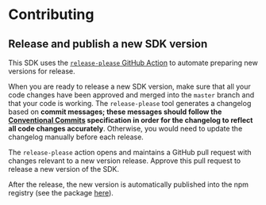 # Contributing

## Release and publish a new SDK version

This SDK uses the [`release-please` GitHub Action](https://github.com/google-github-actions/release-please-action) to automate preparing new versions for release.

When you are ready to release a new SDK version, make sure that all your code changes have been approved and merged into the `master` branch and that your code is working. The `release-please` tool generates a changelog based on **commit messages; these messages should follow the [Conventional Commits](https://conventionalcommits.org) specification in order for the changelog to reflect all code changes accurately**. Otherwise, you would need to update the changelog manually before each release.

The `release-please` action opens and maintains a GitHub pull request with changes relevant to a new version release. Approve this pull request to release a new version of the SDK.

After the release, the new version is automatically published into the npm registry (see the package [here](https://www.npmjs.com/package/buttercms)).